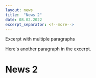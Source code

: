 ```yaml
---
layout: news
title:  "News 2"
date: 08.02.2022
excerpt_separator: <!--more-->
---
```


Excerpt with multiple paragraphs

Here's another paragraph in the excerpt.
<!--more-->

# News 2